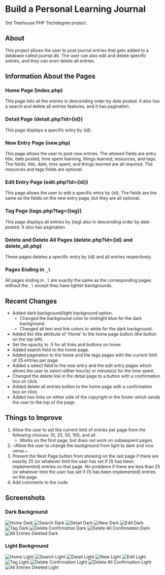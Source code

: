 # Build a Personal Learning Journal
3rd Treehouse PHP Techdegree project.

## About
This project allows the user to post journal entries that gets added to a database called journal.db. The user can also edit and delete specific entries, and they can even delete all entries.

## Information About the Pages
### Home Page (index.php)
This page lists all the entries in descending order by date posted. It also has a search and delete all entries features, and it has pagination.

### Detail Page (detail.php?id={id})
This page displays a specific entry by {id}.

### New Entry Page (new.php)
This page allows the user to post new entries. The allowed fields are entry title, date posted, time spent learning, things learned, resources, and tags. The fields: title, date, time spent, and things learned are all required. The resources and tags fields are optional.

### Edit Entry Page (edit.php?id={id})
This page allows the user to edit a specific entry by {id}. The fields are the same as the fields on the new entry page, but they are all optional.

### Tag Page (tags.php?tag={tag})
This page displays all entries by {tag} also in descending order by date posted. It also has pagination.

### Delete and Delete All Pages (delete.php?id={id} and delete_all.php)
These pages deletes a specific entry by {id} and all entries respectively.

### Pages Ending in `_l`
All pages ending in `_l` are exactly the same as the corresponding pages without the `_l` except they have lighter backgrounds.

## Recent Changes
* Added dark background/light background option.
  * Changed the background color to midnight blue for the dark background.
  * Changed all text and link colors to white for the dark background.
* Added the title attribute of 'Home' to the home page button (the button on the top left).
* Set the opacity to .5 for all links and buttons on hover.
* Added search field to the home page.
* Added pagination to the home and the tags pages with the current limit of 25 entries per page.
* Added a select field to the new entry and the edit entry pages which allows the user to select either hour(s) or minute(s) for the time spent.
* Changed the delete link in the detail page to a button with a confirmation box on click.
* Added delete all entries button to the home page with a confirmation box on click.
* Added two links on either side of the copyright in the footer which sends the user to the top of the page.

## Things to Improve
1. Allow the user to set the current limit of entries per page from the following choices: 10, 25, 50, 100, and all.
   * Works on the first page, but does not work on subsequent pages.
1. ~Allow the user to change the background from light to dark and vice versa.~
1. Prevent the Next Page button from showing on the last page if there are exactly 25 (or whatever limit the user has set if (1) has been implemented) entries on that page. No problems if there are less than 25 (or whatever limit the user has set if (1) has been implemented) entries on the page.
1. Add comments to the code.

## Screenshots

### Dark Background
![Home Dark](/img/home-dark.png)
![Search Dark](/img/search-dark.png)
![Detail Dark](/img/detail-dark.png)
![New Dark](/img/new-dark.png)
![Edit Dark](/img/edit-dark.png)
![Tag Dark](/img/tag-dark.png)
![Delete Confirmation Dark](img/delete-confirmation-dark.png)
![Delete All Confirmation Dark](img/delete-all-confirmation-dark.png)
![All Entries Deleted Dark](img/all-entries-deleted-dark.png)

### Light Background
![Home Light](/img/home-light.png)
![Search Light](/img/search-light.png)
![Detail Light](/img/detail-light.png)
![New Light](/img/new-light.png)
![Edit Light](/img/edit-light.png)
![Tag Light](/img/tag-light.png)
![Delete Confirmation Light](img/delete-confirmation-light.png)
![Delete All Confirmation Light](img/delete-all-confirmation-light.png)
![All Entries Deleted Light](img/all-entries-deleted-light.png)
